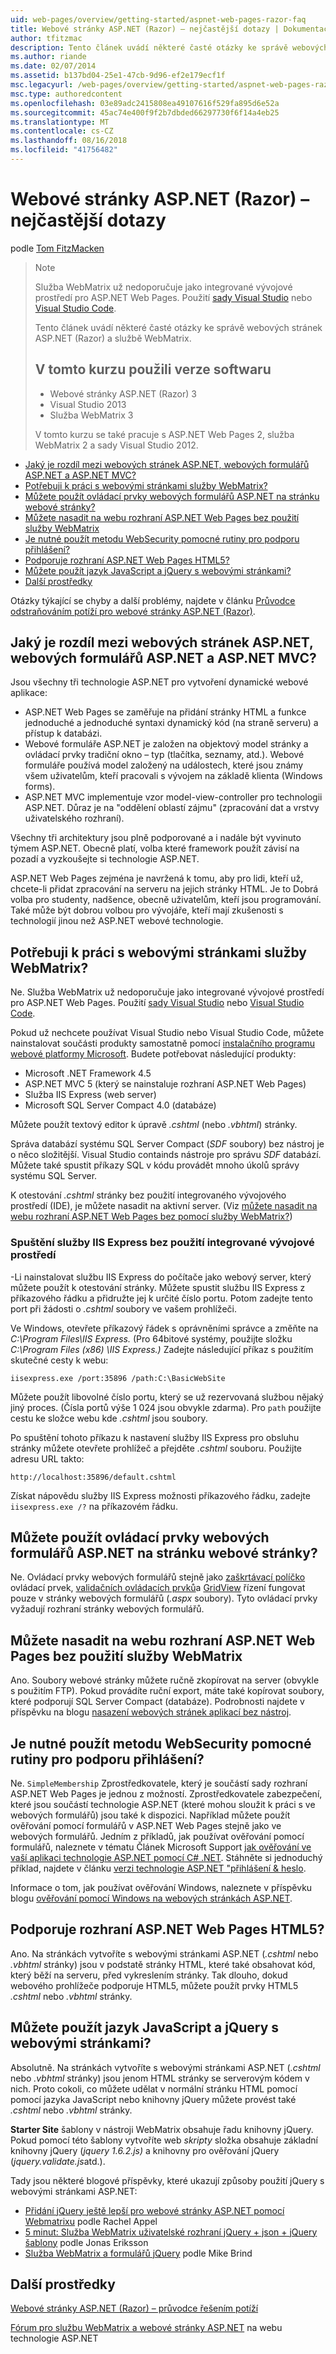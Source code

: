 ```yaml
---
uid: web-pages/overview/getting-started/aspnet-web-pages-razor-faq
title: Webové stránky ASP.NET (Razor) – nejčastější dotazy | Dokumentace Microsoftu
author: tfitzmac
description: Tento článek uvádí některé časté otázky ke správě webových stránek ASP.NET (Razor) a službě WebMatrix. Verze softwaru použít kurz ASP.NET Web Pages (R...
ms.author: riande
ms.date: 02/07/2014
ms.assetid: b137bd04-25e1-47cb-9d96-ef2e179ecf1f
msc.legacyurl: /web-pages/overview/getting-started/aspnet-web-pages-razor-faq
msc.type: authoredcontent
ms.openlocfilehash: 03e89adc2415808ea49107616f529fa895d6e52a
ms.sourcegitcommit: 45ac74e400f9f2b7dbded66297730f6f14a4eb25
ms.translationtype: MT
ms.contentlocale: cs-CZ
ms.lasthandoff: 08/16/2018
ms.locfileid: "41756482"
---
```

<a name="aspnet-web-pages-razor-faq"></a>Webové stránky ASP.NET (Razor) – nejčastější dotazy
====================
podle [Tom FitzMacken](https://github.com/tfitzmac)

> > [!NOTE] 
> > Služba WebMatrix už nedoporučuje jako integrované vývojové prostředí pro ASP.NET Web Pages. Použití [sady Visual Studio](xref:aspnet/web-pages/overview/getting-started/program-asp-net-web-pages-in-visual-studio) nebo [Visual Studio Code](https://code.visualstudio.com/).
>
> Tento článek uvádí některé časté otázky ke správě webových stránek ASP.NET (Razor) a službě WebMatrix.
> 
> ## <a name="software-versions-used-in-the-tutorial"></a>V tomto kurzu použili verze softwaru
> 
> 
> - Webové stránky ASP.NET (Razor) 3
> - Visual Studio 2013
> - Služba WebMatrix 3
>   
> 
> V tomto kurzu se také pracuje s ASP.NET Web Pages 2, služba WebMatrix 2 a sady Visual Studio 2012.


- [Jaký je rozdíl mezi webových stránek ASP.NET, webových formulářů ASP.NET a ASP.NET MVC?](#Whats_the_difference_between_ASP.NET_Web_Pages,_ASP.NET_Web_Forms,_and_ASP.NET_MVC)
- [Potřebuji k práci s webovými stránkami služby WebMatrix?](#Do_I_need_WebMatrix_in_order_to_work_with_Web_Pages)
- [Můžete použít ovládací prvky webových formulářů ASP.NET na stránku webové stránky?](#Can_I_use_ASP.NET_Web_Forms_controls_on_a_Web_Pages_page)
- [Můžete nasadit na webu rozhraní ASP.NET Web Pages bez použití služby WebMatrix](#Can_I_deploy_an_ASP.NET_Web_Pages_site_without_using_WebMatrix)
- [Je nutné použít metodu WebSecurity pomocné rutiny pro podporu přihlášení?](#Do_I_have_to_use_the_WebSecurity_helper_to_support_logins)
- [Podporuje rozhraní ASP.NET Web Pages HTML5?](#Does_ASP.NET_Web_Pages_support_HTML5)
- [Můžete použít jazyk JavaScript a jQuery s webovými stránkami?](#Can_I_use_JavaScript_and_jQuery_with_Web_Pages)
- [Další prostředky](#AdditionalResources)

Otázky týkající se chyby a další problémy, najdete v článku [Průvodce odstraňováním potíží pro webové stránky ASP.NET (Razor)](https://go.microsoft.com/fwlink/?LinkId=253001).

<a id="Whats_the_difference_between_ASP.NET_Web_Pages,_ASP.NET_Web_Forms,_and_ASP.NET_MVC"></a>
## <a name="whats-the-difference-between-aspnet-web-pages-aspnet-web-forms-and-aspnet-mvc"></a>Jaký je rozdíl mezi webových stránek ASP.NET, webových formulářů ASP.NET a ASP.NET MVC?

Jsou všechny tři technologie ASP.NET pro vytvoření dynamické webové aplikace:

- ASP.NET Web Pages se zaměřuje na přidání stránky HTML a funkce jednoduché a jednoduché syntaxi dynamický kód (na straně serveru) a přístup k databázi.
- Webové formuláře ASP.NET je založen na objektový model stránky a ovládací prvky tradiční okno – typ (tlačítka, seznamy, atd.). Webové formuláře používá model založený na událostech, které jsou známy všem uživatelům, kteří pracovali s vývojem na základě klienta (Windows forms).
- ASP.NET MVC implementuje vzor model-view-controller pro technologii ASP.NET. Důraz je na "oddělení oblastí zájmu" (zpracování dat a vrstvy uživatelského rozhraní).

Všechny tři architektury jsou plně podporované a i nadále být vyvinuto týmem ASP.NET. Obecně platí, volba které framework použít závisí na pozadí a vyzkoušejte si technologie ASP.NET.

ASP.NET Web Pages zejména je navržená k tomu, aby pro lidi, kteří už, chcete-li přidat zpracování na serveru na jejich stránky HTML. Je to Dobrá volba pro studenty, nadšence, obecně uživatelům, kteří jsou programování. Také může být dobrou volbou pro vývojáře, kteří mají zkušenosti s technologií jinou než ASP.NET webové technologie.

<a id="Do_I_need_WebMatrix_in_order_to_work_with_Web_Pages"></a>
## <a name="do-i-need-webmatrix-in-order-to-work-with-web-pages"></a>Potřebuji k práci s webovými stránkami služby WebMatrix?

Ne. Služba WebMatrix už nedoporučuje jako integrované vývojové prostředí pro ASP.NET Web Pages. Použití [sady Visual Studio](program-asp-net-web-pages-in-visual-studio.md) nebo [Visual Studio Code](https://code.visualstudio.com/).

Pokud už nechcete používat Visual Studio nebo Visual Studio Code, můžete nainstalovat součásti produkty samostatně pomocí [instalačního programu webové platformy Microsoft](https://www.microsoft.com/web/downloads/platform.aspx). Budete potřebovat následující produkty:

- Microsoft .NET Framework 4.5
- ASP.NET MVC 5 (který se nainstaluje rozhraní ASP.NET Web Pages)
- Služba IIS Express (web server)
- Microsoft SQL Server Compact 4.0 (databáze)

Můžete použít textový editor k úpravě *.cshtml* (nebo *.vbhtml*) stránky.

Správa databází systému SQL Server Compact (*SDF* soubory) bez nástroj je o něco složitější. Visual Studio containds nástroje pro správu *SDF* databází. Můžete také spustit příkazy SQL v kódu provádět mnoho úkolů správy systému SQL Server.

K otestování *.cshtml* stránky bez použití integrovaného vývojového prostředí (IDE), je můžete nasadit na aktivní server. (Viz [můžete nasadit na webu rozhraní ASP.NET Web Pages bez pomocí služby WebMatrix?](#Can_I_deploy_an_ASP.NET_Web_Pages_site_without_using_WebMatrix))

### <a name="running-iis-express-without-using-an-ide"></a>Spuštění služby IIS Express bez použití integrované vývojové prostředí

-Li nainstalovat službu IIS Express do počítače jako webový server, který můžete použít k otestování stránky. Můžete spustit službu IIS Express z příkazového řádku a přidružte jej k určité číslo portu. Potom zadejte tento port při žádosti o *.cshtml* soubory ve vašem prohlížeči.

Ve Windows, otevřete příkazový řádek s oprávněními správce a změňte na *C:\Program Files\IIS Express.* (Pro 64bitové systémy, použijte složku *C:\Program Files (x86) \IIS Express.)* Zadejte následující příkaz s použitím skutečné cesty k webu:

`iisexpress.exe /port:35896 /path:C:\BasicWebSite`

Můžete použít libovolné číslo portu, který se už rezervovaná službou nějaký jiný proces. (Čísla portů výše 1 024 jsou obvykle zdarma). Pro `path` použijte cestu ke složce webu kde *.cshtml* jsou soubory.

Po spuštění tohoto příkazu k nastavení služby IIS Express pro obsluhu stránky můžete otevřete prohlížeč a přejděte *.cshtml* souboru. Použijte adresu URL takto:

`http://localhost:35896/default.cshtml`

Získat nápovědu služby IIS Express možnosti příkazového řádku, zadejte `iisexpress.exe /?` na příkazovém řádku.

<a id="Can_I_use_ASP.NET_Web_Forms_controls_on_a_Web_Pages_page"></a>
## <a name="can-i-use-aspnet-web-forms-controls-on-a-web-pages-page"></a>Můžete použít ovládací prvky webových formulářů ASP.NET na stránku webové stránky?

Ne. Ovládací prvky webových formulářů stejně jako [zaškrtávací políčko](https://msdn.microsoft.com/library/system.web.ui.webcontrols.checkbox) ovládací prvek, [validačních ovládacích prvků](https://msdn.microsoft.com/library/bwd43d0x)a [GridView](https://msdn.microsoft.com/library/system.web.ui.webcontrols.gridview) řízení fungovat pouze v stránky webových formulářů (*.aspx* soubory). Tyto ovládací prvky vyžadují rozhraní stránky webových formulářů.

<a id="Can_I_deploy_an_ASP.NET_Web_Pages_site_without_using_WebMatrix"></a>
## <a name="can-i-deploy-an-aspnet-web-pages-site-without-using-webmatrix"></a>Můžete nasadit na webu rozhraní ASP.NET Web Pages bez použití služby WebMatrix

Ano. Soubory webové stránky můžete ručně zkopírovat na server (obvykle s použitím FTP). Pokud provádíte ruční export, máte také kopírovat soubory, které podporují SQL Server Compact (databáze). Podrobnosti najdete v příspěvku na blogu [nasazení webových stránek aplikací bez nástroj](http://mikepope.com/blog/DisplayBlog.aspx?permalink=2317).

<a id="Do_I_have_to_use_the_WebSecurity_helper_to_support_logins"></a>
## <a name="do-i-have-to-use-the-websecurity-helper-to-support-logins"></a>Je nutné použít metodu WebSecurity pomocné rutiny pro podporu přihlášení?

Ne. `SimpleMembership` Zprostředkovatele, který je součástí sady rozhraní ASP.NET Web Pages je jednou z možností. Zprostředkovatele zabezpečení, které jsou součástí technologie ASP.NET (které mohou sloužit k práci s ve webových formulářů) jsou také k dispozici. Například můžete použít ověřování pomocí formulářů v ASP.NET Web Pages stejně jako ve webových formulářů. Jedním z příkladů, jak používat ověřování pomocí formulářů, naleznete v tématu Článek Microsoft Support [jak ověřování ve vaší aplikaci technologie ASP.NET pomocí C# .NET](https://support.microsoft.com/kb/301240). Stáhněte si jednoduchý příklad, najdete v článku [verzi technologie ASP.NET "přihlášení &amp; heslo](http://www.codeguru.com/csharp/.net/net_asp/scripting/article.php/c19295/ASPNET-version-of-Login--Password.htm).

Informace o tom, jak používat ověřování Windows, naleznete v příspěvku blogu [ověřování pomocí Windows na webových stránkách ASP.NET](http://mikepope.com/blog/DisplayBlog.aspx?permalink=2298).

<a id="Does_ASP.NET_Web_Pages_support_HTML5"></a>
## <a name="does-aspnet-web-pages-support-html5"></a>Podporuje rozhraní ASP.NET Web Pages HTML5?

Ano. Na stránkách vytvoříte s webovými stránkami ASP.NET (*.cshtml* nebo *.vbhtml* stránky) jsou v podstatě stránky HTML, které také obsahovat kód, který běží na serveru, před vykreslením stránky. Tak dlouho, dokud webového prohlížeče podporuje HTML5, můžete použít prvky HTML5 *.cshtml* nebo *.vbhtml* stránky.

<a id="Can_I_use_JavaScript_and_jQuery_with_Web_Pages"></a>
## <a name="can-i-use-javascript-and-jquery-with-web-pages"></a>Můžete použít jazyk JavaScript a jQuery s webovými stránkami?

Absolutně. Na stránkách vytvoříte s webovými stránkami ASP.NET (*.cshtml* nebo *.vbhtml* stránky) jsou jenom HTML stránky se serverovým kódem v nich. Proto cokoli, co můžete udělat v normální stránku HTML pomocí pomocí jazyka JavaScript nebo knihovny jQuery můžete provést také *.cshtml* nebo *.vbhtml* stránky.

**Starter Site** šablony v nástroji WebMatrix obsahuje řadu knihovny jQuery. Pokud pomocí této šablony vytvoříte web *skripty* složka obsahuje základní knihovny jQuery (*jquery 1.6.2.js)* a knihovny pro ověřování jQuery (*jquery.validate.js*atd.).

Tady jsou některé blogové příspěvky, které ukazují způsoby použití jQuery s webovými stránkami ASP.NET:

- [Přidání jQuery ještě lepší pro webové stránky ASP.NET pomocí Webmatrixu](http://rachelappel.com/jquery/adding-jquery-goodness-to-asp-net-web-pages-using-webmatrix/) podle Rachel Appel
- [5 minut: Služba WebMatrix uživatelské rozhraní jQuery + json + jQuery šablony](http://joeriks.com/2011/01/30/5-min-webmatrix-jquery-ui-json-jquery-templates/) podle Jonas Eriksson
- [Služba WebMatrix a formulářů jQuery](http://mikesdotnetting.com/Article/155/WebMatrix-And-jQuery-Forms) podle Mike Brind

<a id="AdditionalResources"></a>
## <a name="additional-resources"></a>Další prostředky


[Webové stránky ASP.NET (Razor) – průvodce řešením potíží](https://go.microsoft.com/fwlink/?LinkId=253001)

[Fórum pro službu WebMatrix a webové stránky ASP.NET](https://forums.asp.net/1224.aspx/1?WebMatrix) na webu technologie ASP.NET
